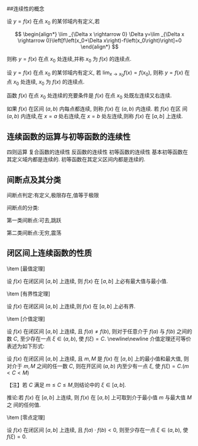 


##连续性的概念

设 $y=f(x)$ 在点 $x_0$ 的某邻域内有定义,若

$$
\begin{align*}
\lim _{\Delta x \rightarrow 0} \Delta y=\lim _{\Delta x \rightarrow 0}\left[f\left(x_0+\Delta x\right)-f\left(x_0\right)\right]=0
\end{align*}
$$

则称 $y=f(x)$ 在点 $x_0$ 处连续,并称 $x_0$ 为 $f(x)$ 的连续点.


设 $y=f(x)$ 在点 $x_0$ 的某邻域内有定义, 若 $\lim _{x \rightarrow x_0} f(x)=f\left(x_0\right)$, 则称 $y=f(x)$ 在 点 $x_0$ 处连续, $x_0$ 为 $f(x)$ 的连续点.

函数 $f(x)$ 在点 $x_0$ 处连续的充要条件是 $f(x)$ 在点 $x_0$ 处既左连续又右连续.

如果 $f(x)$ 在区间 $(a, b)$ 内每点都连续, 则称 $f(x)$ 在 $(a, b)$ 内连续. 若 $f(x)$ 在区 间 $(a, b)$ 内连续,在 $x=a$ 处右连续,在 $x=b$ 处左连续,则称 $f(x)$ 在 $[a, b]$ 上连续.

## 连续函数的运算与初等函数的连续性

四则运算
复合函数的连续性
反函数的连续性
初等函数的连续性
基本初等函数在其定义域内都是连续的. 初等函数在其定义区间内都是连续的.

## 间断点及其分类

间断点判定:有定义,极限存在,值等于极限

间断点的分类:

第一类间断点:可去,跳跃

第二类间断点:无穷,震荡

## 闭区间上连续函数的性质

\item [最值定理]

  设 $f(x)$ 在闭区间 $[a, b]$ 上连续, 则 $f(x)$ 在 $[a, b]$ 上必有最大值与最小值.

\item [有界性定理]

  设 $f(x)$ 在闭区间 $[a, b]$ 上连续,则 $f(x)$ 在 $[a, b]$ 上必有界.

\item [介值定理]

  设 $f(x)$ 在闭区间 $[a, b]$ 上连续, 且 $f(a) \neq f(b)$, 则对于任意介于 $f(a)$ 与 $f(b)$ 之间的数 $C$, 至少存在一点 $\xi \in(a, b)$, 使 $f(\xi)=C$.
\newline\newline
介值定理还可等价表述为如下形式:

设 $f(x)$ 在闭区间 $[a, b]$ 上连续, 且 $m, M$ 是 $f(x)$ 在 $[a, b]$ 上的最小值和最大值, 则对介于 $m, M$ 之间的任一数 $C$, 则在开区间 $(a, b)$ 内至少有一点 $\xi$, 使 $f(\xi)=C .(m<C<M)$

【注】若 $C$ 满足 $m \le C \le M$,则结论中的 $\xi \in[a, b]$.

推论:若 $f(x)$ 在 $[a, b]$ 上连续, 则 $f(x)$ 在 $[a, b]$ 上可取到介于最小值 $m$ 与最大值 $M$ 之 间的任何值.

\item [零点定理]

  设 $f(x)$ 在闭区间 $[a, b]$ 上连续, 且 $f(a) \cdot f(b)<0$, 则至少存在一点 $\xi \in(a, b)$, 使 $f(\xi)=0$.
